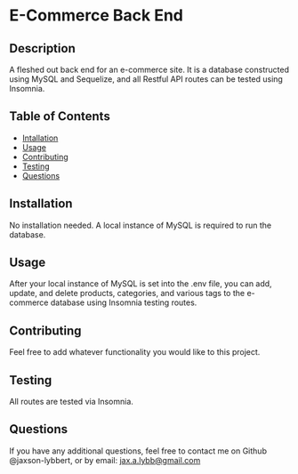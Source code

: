 # E-Commerce Back End

## Description

A fleshed out back end for an e-commerce site. It is a database constructed using MySQL and Sequelize, and all Restful API routes can be tested using Insomnia.

## Table of Contents

- [Intallation](#installation)
- [Usage](#usage)
- [Contributing](#contributing)
- [Testing](#testing)
- [Questions](#questions)

## Installation

No installation needed. A local instance of MySQL is required to run the database.

## Usage

After your local instance of MySQL is set into the .env file, you can add, update, and delete products, categories, and various tags to the e-commerce database using Insomnia testing routes.

## Contributing

Feel free to add whatever functionality you would like to this project.

## Testing

All routes are tested via Insomnia.

## Questions

If you have any additional questions, feel free to contact me on Github @jaxson-lybbert, or by email: jax.a.lybb@gmail.com
